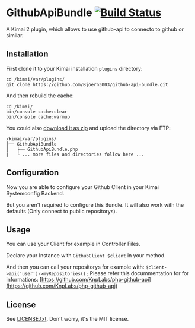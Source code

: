 # GithubApiBundle [![Build Status](https://travis-ci.org/maxikg/github-api-bundle.svg?branch=master)](https://travis-ci.org/maxikg/github-api-bundle)

A Kimai 2 plugin, which allows to use github-api to connecto to github or similar.

## Installation

First clone it to your Kimai installation `plugins` directory:
```
cd /kimai/var/plugins/
git clone https://github.com/Bjoern3003/github-api-bundle.git
```

And then rebuild the cache: 
```
cd /kimai/
bin/console cache:clear
bin/console cache:warmup
```

You could also [download it as zip](https://github.com/Bjoern3003/github-api-bundle/archive/master.zip) and upload the directory via FTP:

```
/kimai/var/plugins/
├── GithubApiBundle
│   ├── GithubApiBundle.php
|   └ ... more files and directories follow here ... 
```


## Configuration

Now you are able to configure your Github Client in your Kimai Systemconfig Backend.

But you aren't required to configure this Bundle. It will also work
with the defaults (Only connect to public repositorys).

## Usage

You can use your Client for example in Controller Files.

Declare your Instance with ``GithubClient $client`` in your method.

And then you can call your repositorys for example with: ``$client->api('user')->myRepositories();``
Please refer this docummentation for for informations: [https://github.com/KnpLabs/php-github-api](https://github.com/KnpLabs/php-github-api)

## License

See [LICENSE.txt](./LICENSE.txt). Don't worry, it's the MIT license.
